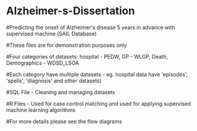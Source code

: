 # Alzheimer-s-Dissertation
#Predicting the onset of Alzheimer's disease 5 years in advance with supervised machine (SAIL Database)

#These files are for demonstration purposes only


#Four categories of datasets: hospital - PEDW, GP - WLGP, Death, Demographics - WDSD_LSOA

#Each category have multiple datasets - eg. hospital data have 'episodes', 'spells', 'diagnosis' and other datasets)

#SQL File - Cleaning and managing datasets

#R Files - Used for case control matching and used for applying supervised machine learning algorithms 

#For more details please see the flow diagrams
